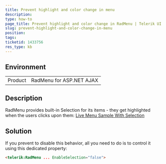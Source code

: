 ```yaml
---
title: Prevent highlight and color change in menu
description: 
type: how-to
page_title: Prevent highlight and color change in RadMenu | Telerik UI for ASP.NET AJAX
slug: prevent-highlight-and-color-change-in-menu
position: 
tags: 
ticketid: 1433756
res_type: kb
---
```


## Environment
<table>
	<tbody>
		<tr>
			<td>Product</td>
			<td>RadMenu for ASP.NET AJAX</td>
		</tr>
	</tbody>
</table>


## Description

RadMenu provides built-in Selection for its items - they get highlighted when the users clicks upon them:
[Live Menu Sample With Selection](https://demos.telerik.com/aspnet-ajax/menu/examples/functionality/expanddirection/defaultcs.aspx)

## Solution

If you prevent to disable this behavior, all you need to do is to control it using this dedicated property:

```markdown
<telerik:RadMenu ... EnableSelection="false">
```
